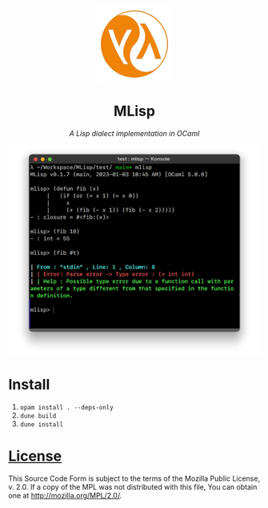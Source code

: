 <div align="center">

![.github/logo.png](.github/logo.png)

# MLisp

*A Lisp dialect implementation in OCaml*

</div>

![./demo](.github/demo.png)

# Install

1. `opam install . --deps-only`
2. `dune build`
3. `dune install`
  
# [License](./LICENSE)
This Source Code Form is subject to the terms of the
Mozilla Public License, v. 2.0. If a copy of the MPL was not distributed
with this file, You can obtain one at http://mozilla.org/MPL/2.0/.